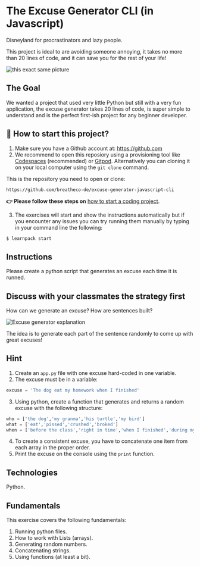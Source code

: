 <!--hide-->
# The Excuse Generator CLI (in Javascript)
<!--endhide-->

Disneyland for procrastinators and lazy people. 

This project is ideal to are avoiding someone annoying, it takes no more than 20 lines of code, and it can save you for the rest of your life!

![this exact same picture](https://github.com/breatheco-de/exercise-excuse-generator-python-cli/blob/master/preview.gif?raw=true)

## The Goal

We wanted a project that used very little Python but still with a very fun application, the excuse generator takes 20 lines of code, is super simple to understand and is the perfect first-ish project for any beginner developer.

## 🌱  How to start this project?

1. Make sure you have a Github account at:  https://github.com
2. We recommend to open this reposiory using a provisioning tool like [Codespaces](https://4geeks.com/lesson/what-is-github-codespaces) (recommended) or [Gitpod](https://4geeks.com/lesson/how-to-use-gitpod). Alternatively you can cloning it on your local computer using the `git clone` command. 

This is the repository you need to open or clone:

```
https://github.com/breatheco-de/excuse-generator-javascript-cli
```

**👉 Please follow these steps on** [how to start a coding project](https://4geeks.com/lesson/how-to-start-a-project).


3. The exercises will start and show the instructions automatically but if you encounter any issues you can try running them manually by typing in your command line the following:

```bash
$ learnpack start
```

## Instructions

Please create a python script that generates an excuse each time it is runned.

## Discuss with your classmates the strategy first

How can we generate an excuse? How are sentences built?

![Excuse generator explanation](https://github.com/breatheco-de/tutorial-project-excuse-generator-javascript/blob/master/explanation.gif?raw=true)

The idea is to generate each part of the sentence randomly to come up with great excuses!

## Hint

1. Create an `app.py` file with one excuse hard-coded in one variable.
2. The excuse must be in a variable:
```python
excuse = 'The dog eat my homework when I finished'
```
3. Using python, create a function that generates and returns a random excuse with the following structure:
```python
who = ['the dog','my granma','his turtle','my bird']
what = ['eat','pissed','crushed','broked']
when = ['before the class','right in time','when I finished','during my lunch','while I was praying']
```
4. To create a consistent excuse, you have to concatenate one item from each array in the proper order.
5. Print the excuse on the console using the `print` function.


## Technologies

Python.

## Fundamentals

This exercise covers the following fundamentals:

1. Running python files.
2. How to work with Lists (arrays).
3. Generating random numbers.
4. Concatenating strings.
5. Using functions (at least a bit).
